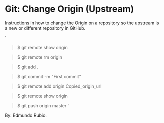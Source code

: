 # Git: Change Origin (Upstream)

Instructions in how to change the Origin on a repository so the upstream is a new or different repository in GitHub.


`
>$ git remote show origin

>$ git remote rm origin

>$ git add .

>$ git commit -m "First commit"

>$ git remote add origin Copied_origin_url

>$ git remote show origin

>$ git push origin master
`

By: Edmundo Rubio.